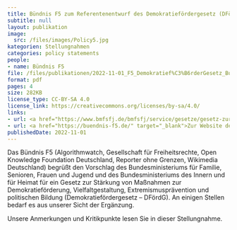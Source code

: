 ```yaml
---
title: Bündnis F5 zum Referentenentwurf des Demokratiefördergesetz (DFördG)
subtitle: null
layout: publikation
image:
  src: /files/images/Policy5.jpg
kategorien: Stellungnahmen
categories: policy statements
people:
- name: Bündnis F5
file: /files/publikationen/2022-11-01_F5_Demokratief%C3%B6rderGesetz_Bund_Stellungnahme.pdf?raw=true
format: pdf
pages: 4
size: 282KB
license_type: CC-BY-SA 4.0
license_link: https://creativecommons.org/licenses/by-sa/4.0/
links:
- url: <a href="https://www.bmfsfj.de/bmfsfj/service/gesetze/gesetz-zur-staerkung-von-massnahmen-zur-demokratiefoerderung-vielfaltgestaltung-extremismuspraevention-und-politischen-bildung-demokratiefoerdergesetz--207726" target="_blank">Zum Gesetzgebungsverfahren</a>
- url: <a href="https://buendnis-f5.de/" target="_blank">Zur Website des Bündnis F5</a>
publishedDate: 2022-11-01
---
```


Das Bündnis F5 (Algorithmwatch, Gesellschaft für Freiheitsrechte, Open Knowledge Foundation Deutschland, Reporter ohne Grenzen, Wikimedia Deutschland) begrüßt den Vorschlag des Bundesministeriums für Familie, Senioren, Frauen und Jugend und des Bundesministeriums des Innern und für Heimat für ein Gesetz zur Stärkung von Maßnahmen zur Demokratieförderung, Vielfaltgestaltung, Extremismusprävention und politischen Bildung (Demokratiefördergesetz – DFördG).
An einigen Stellen bedarf es aus unserer Sicht der Ergänzung. 

Unsere Anmerkungen und Kritikpunkte lesen Sie in dieser Stellungnahme.